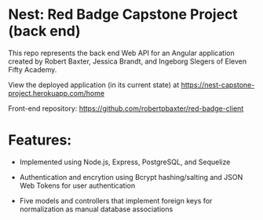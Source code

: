 # Nest: Red Badge Capstone Project (back end)

This repo represents the back end Web API for an Angular application created by Robert Baxter, Jessica Brandt, and Ingeborg Slegers of Eleven Fifty Academy.

View the deployed application (in its current state) at <a href="https://nest-capstone-project.herokuapp.com/home">https://nest-capstone-project.herokuapp.com/home</a>

Front-end repository: <a href="https://github.com/robertpbaxter/red-badge-client">https://github.com/robertpbaxter/red-badge-client</a>

# Features:

- Implemented using Node.js, Express, PostgreSQL, and Sequelize

- Authentication and encrytion using Bcrypt hashing/salting and JSON Web Tokens for user authentication

- Five models and controllers that implement foreign keys for normalization as manual database associations
